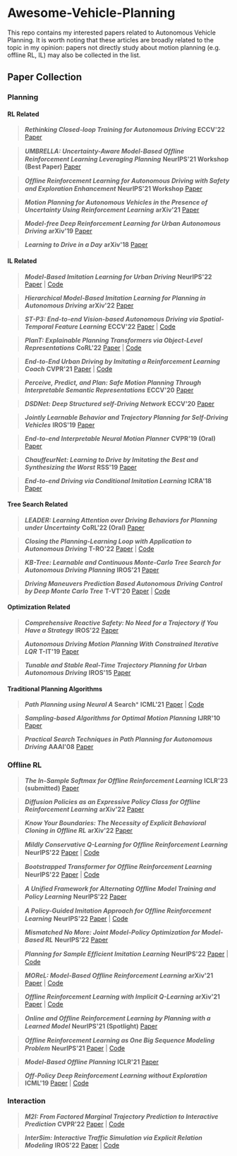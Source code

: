 # Awesome-Vehicle-Planning
This repo contains my interested papers related to Autonomous Vehicle Planning. It is worth noting that these articles are broadly related to the topic in my opinion: papers not directly study about motion planning (e.g. offline RL, IL) may also be collected in the list. 

## Paper Collection

### Planning

#### RL Related

> ***Rethinking Closed-loop Training for Autonomous Driving*** **ECCV'22** [Paper](https://www.ecva.net/papers/eccv_2022/papers_ECCV/papers/136990259.pdf)



> ***UMBRELLA: Uncertainty-Aware Model-Based Ofﬂine Reinforcement Learning Leveraging Planning*** **NeurIPS'21 Workshop (Best Paper)** [Paper](https://arxiv.org/abs/2111.11097)



> ***Ofﬂine Reinforcement Learning for Autonomous Driving with Safety and Exploration Enhancement*** **NeurIPS'21 Workshop** [Paper](https://arxiv.org/abs/2110.07067)



> ***Motion Planning for Autonomous Vehicles in the Presence of Uncertainty Using Reinforcement Learning*** **arXiv'21** [Paper](https://arxiv.org/abs/2110.00640)



> ***Model-free Deep Reinforcement Learning for Urban Autonomous Driving*** **arXiv'19** [Paper](https://arxiv.org/abs/1904.09503)



> ***Learning to Drive in a Day*** **arXiv'18** [Paper](https://arxiv.org/abs/1807.00412)



#### IL Related

> ***Model-Based Imitation Learning for Urban Driving*** **NeurIPS'22** [Paper](https://arxiv.org/abs/2210.07729) | [Code](https://github.com/wayveai/mile)



> ***Hierarchical Model-Based Imitation Learning for Planning in Autonomous Driving*** **arXiv'22** [Paper](https://arxiv.org/abs/2210.09539)



> ***ST-P3: End-to-end Vision-based Autonomous Driving via Spatial-Temporal Feature Learning*** **ECCV'22** [Paper](https://arxiv.org/abs/2207.07601) | [Code](https://github.com/OpenPerceptionX/ST-P3)



> ***PlanT: Explainable Planning Transformers via Object-Level Representations*** **CoRL'22** [Paper](https://arxiv.org/abs/2210.14222) | [Code](https://github.com/autonomousvision/plant)



> ***End-to-End Urban Driving by Imitating a Reinforcement Learning Coach*** **CVPR'21** [Paper](https://arxiv.org/abs/2108.08265) | [Code](https://github.com/zhejz/carla-roach)



> ***Perceive, Predict, and Plan: Safe Motion Planning Through Interpretable Semantic Representations*** **ECCV'20** [Paper](https://arxiv.org/abs/2008.05930)



> ***DSDNet: Deep Structured self-Driving Network*** **ECCV'20** [Paper](https://arxiv.org/abs/2008.06041)



> ***Jointly Learnable Behavior and Trajectory Planning for Self-Driving Vehicles*** **IROS'19** [Paper](https://arxiv.org/abs/1910.04586)



> ***End-to-end Interpretable Neural Motion Planner*** **CVPR'19 (Oral)** [Paper](https://arxiv.org/abs/2101.06679)



> ***ChauffeurNet: Learning to Drive by Imitating the Best and Synthesizing the Worst*** **RSS'19** [Paper](https://arxiv.org/abs/1812.03079)



> ***End-to-end Driving via Conditional Imitation Learning*** **ICRA'18** [Paper](https://arxiv.org/abs/1710.02410)



#### Tree Search Related 

> ***LEADER: Learning Attention over Driving Behaviors for Planning under Uncertainty*** **CoRL'22 (Oral)** [Paper](https://arxiv.org/abs/2209.11422)



> ***Closing the Planning-Learning Loop with Application to Autonomous Driving*** **T-RO'22** [Paper](https://arxiv.org/abs/2101.03834) | [Code](https://github.com/cindycia/lets-drive)



> ***KB-Tree: Learnable and Continuous Monte-Carlo Tree Search for Autonomous Driving Planning*** **IROS'21** [Paper](https://ieeexplore.ieee.org/document/9636442)



> ***Driving Maneuvers Prediction Based Autonomous Driving Control by Deep Monte Carlo Tree*** **T-VT'20** [Paper](https://ieeexplore.ieee.org/document/9082903) | [Code](https://github.com/winds-line/deep-MCTS)



#### Optimization Related

> ***Comprehensive Reactive Safety: No Need for a Trajectory if You Have a Strategy*** **IROS'22** [Paper](https://arxiv.org/abs/2207.00198)



> ***Autonomous Driving Motion Planning With Constrained Iterative LQR*** **T-IT'19** [Paper](https://ieeexplore.ieee.org/document/8671755)



> ***Tunable and Stable Real-Time Trajectory Planning for Urban Autonomous Driving*** **IROS'15** [Paper](https://ieeexplore.ieee.org/abstract/document/7353382)



#### Traditional Planning Algorithms

> ***Path Planning using Neural A* Search*** **ICML'21** [Paper](https://arxiv.org/abs/2009.07476) | [Code](https://github.com/omron-sinicx/neural-astar)



> ***Sampling-based Algorithms for Optimal Motion Planning*** **IJRR'10** [Paper](https://people.eecs.berkeley.edu/~pabbeel/cs287-fa19/optreadings/rrtstar.pdf)



> ***Practical Search Techniques in Path Planning for Autonomous Driving*** **AAAI'08** [Paper](https://ai.stanford.edu/~ddolgov/papers/dolgov_gpp_stair08.pdf)



### Offline RL

> ***The In-Sample Softmax for Offline Reinforcement Learning*** **ICLR'23 (submitted)** [Paper](https://openreview.net/forum?id=u-RuvyDYqCM)



> ***Diffusion Policies as an Expressive Policy Class for Offline Reinforcement Learning*** **arXiv'22** [Paper](https://arxiv.org/abs/2208.06193)



> ***Know Your Boundaries: The Necessity of Explicit Behavioral Cloning in Offline RL*** **arXiv'22** [Paper](https://arxiv.org/abs/2206.00695) 



> ***Mildly Conservative Q-Learning for Ofﬂine Reinforcement Learning*** **NeurIPS'22** [Paper](https://arxiv.org/abs/2206.04745) | [Code](https://github.com/dmksjfl/MCQ)



> ***Bootstrapped Transformer for Ofﬂine Reinforcement Learning*** **NeurIPS'22** [Paper](https://arxiv.org/abs/2206.08569) | [Code](https://arxiv.org/abs/2206.08569)



> ***A Uniﬁed Framework for Alternating Ofﬂine Model Training and Policy Learning*** **NeurIPS'22** [Paper](https://arxiv.org/abs/2210.05922)



> ***A Policy-Guided Imitation Approach for Ofﬂine Reinforcement Learning*** **NeurIPS'22** [Paper](https://arxiv.org/abs/2210.08323) | [Code](https://github.com/ryanxhr/POR)



> ***Mismatched No More: Joint Model-Policy Optimization for Model-Based RL*** **NeurIPS'22** [Paper](https://arxiv.org/abs/2110.02758)



> ***Planning for Sample Efﬁcient Imitation Learning*** **NeurIPS'22** [Paper](https://arxiv.org/abs/2210.09598) | [Code](https://github.com/zhaohengyin/EfficientImitate)



> ***MOReL: Model-Based Offline Reinforcement Learning*** **arXiv'21** [Paper](https://arxiv.org/abs/2005.05951v3) | [Code](https://github.com/SwapnilPande/MOReL)



> ***Offline Reinforcement Learning with Implicit Q-Learning*** **arXiv'21** [Paper](https://arxiv.org/abs/2110.06169) | [Code](https://github.com/ikostrikov/implicit_q_learning)



> ***Online and Ofﬂine Reinforcement Learning by Planning with a Learned Model*** **NeurIPS'21 (Spotlight)** [Paper](https://arxiv.org/abs/2104.06294) 



> ***Ofﬂine Reinforcement Learning as One Big Sequence Modeling Problem*** **NeurIPS'21** [Paper](https://arxiv.org/abs/2106.02039) | [Code](trajectory-transformer.github.io)



> ***Model-Based Offline Planning*** **ICLR'21** [Paper](https://arxiv.org/abs/2008.05556) 



> ***Off-Policy Deep Reinforcement Learning without Exploration*** **ICML'19** [Paper](https://arxiv.org/abs/1812.02900) | [Code](https://github.com/sfujim/BCQ)



### Interaction

> ***M2I: From Factored Marginal Trajectory Prediction to Interactive Prediction*** **CVPR'22** [Paper](https://arxiv.org/abs/2202.11884) | [Code](https://github.com/Tsinghua-MARS-Lab/M2I)



> ***InterSim: Interactive Traffic Simulation via Explicit Relation Modeling*** **IROS'22** [Paper](https://arxiv.org/abs/2210.14413) | [Code](https://github.com/Tsinghua-MARS-Lab/InterSim)

